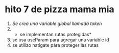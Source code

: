 # hito 7 de pizza mama mia

1. *Se crea una variable global llamada token*
2. * se implementan rutas protegidas*
3. se usa useParam para agregar una variable id
4. se utilizo natigate pára proteger las rutas
